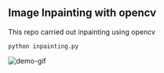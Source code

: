 ## Image Inpainting with opencv

This repo carried out inpainting using opencv

```python inpainting.py ```


![demo-gif](https://github.com/KARAASLAN-AI/image-inpainting/blob/main/demo.gif)


